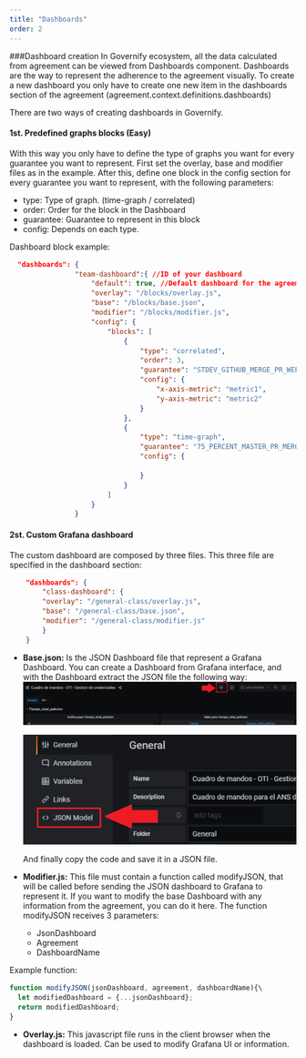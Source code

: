```yaml
---
title: "Dashboards"
order: 2
---
```

###Dashboard creation
In Governify ecosystem, all the data calculated from agreement can be viewed from Dashboards component.
Dashboards are the way to represent the adherence to the agreement visually.
To create a new dashboard you only have to create one new item in the dashboards section of the agreement (agreement.context.definitions.dashboards)

There are two ways of creating dashboards in Governify.

#### 1st. Predefined graphs blocks (Easy)
With this way you only have to define the type of graphs you want for every guarantee you want to represent.
First set the overlay, base and modifier files as in the example.
After this, define one block in the config section for every guarantee you want to represent, with the following parameters:
- type: Type of graph. (time-graph / correlated)
- order: Order for the block in the Dashboard
- guarantee: Guarantee to represent in this block
- config: Depends on each type.

Dashboard block example:
```json
  "dashboards": {
                "team-dashboard":{ //ID of your dashboard
                    "default": true, //Default dashboard for the agreement
                    "overlay": "/blocks/overlay.js",
                    "base": "/blocks/base.json",
                    "modifier": "/blocks/modifier.js",
                    "config": {
                        "blocks": [
                            {
                                "type": "correlated",
                                "order": 3,
                                "guarantee": "STDEV_GITHUB_MERGE_PR_WEEKLY_UNDER_1",
                                "config": {
                                    "x-axis-metric": "metric1",
                                    "y-axis-metric": "metric2"
                                }
                            },
                            {
                                "type": "time-graph",
                                "guarantee": "75_PERCENT_MASTER_PR_MERGE_DELVR_STORIES_WITHIN_A_DAY",
                                "config": {

                                }
                            }
                        ]
                    }
                }
```


#### 2st. Custom Grafana dashboard
The custom dashboard are composed by three files. This three file are specified in the dashboard section:
```json
    "dashboards": {
        "class-dashboard": {
        "overlay": "/general-class/overlay.js",
        "base": "/general-class/base.json",
        "modifier": "/general-class/modifier.js"
        }
    }
```
- **Base.json:** Is the JSON Dashboard file that represent a Grafana Dashboard. You can create a Dashboard from Grafana interface, and with the Dashboard extract the JSON file the following way:
![Step 1. Extract JSON from Grafana Dashboard](../images/dashboards/grafana_config.png)

    ![Step 2. Extract JSON from Grafana Dashboard](../images/dashboards/grafana_config2.png)

    And finally copy the code and save it in a JSON file.

- **Modifier.js:** This file must contain a function called modifyJSON, that will be called before sending the JSON dashboard to Grafana to represent it. If you want to modify the base Dashboard with any information from the agreement, you can do it here.
The function modifyJSON receives 3 parameters:
    - JsonDashboard
    - Agreement
    - DashboardName

Example function:
```js
function modifyJSON(jsonDashboard, agreement, dashboardName){\
  let modifiedDashboard = {...jsonDashboard};
  return modifiedDashboard;
}
  ```

- **Overlay.js:** This javascript file runs in the client browser when the dashboard is loaded. Can be used to modify Grafana UI or information.